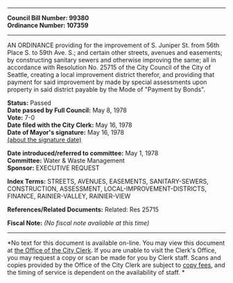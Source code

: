 * * * * *  
  
**Council Bill Number: [](#h0)[](#h2)99380**   
**Ordinance Number: 107359**  
  
* * * * *  
  
AN ORDINANCE providing for the improvement of S. Juniper St. from 56th Place S. to 59th Ave. S.; and certain other streets, avenues and easements; by constructing sanitary sewers and otherwise improving the same; all in accordance with Resolution No. 25715 of the City Council of the City of Seattle, creating a local improvement district therefor, and providing that payment for said improvement by made by special assessments upon property in said district payable by the Mode of "Payment by Bonds".  
  
**Status:** Passed   
**Date passed by Full Council:** May 8, 1978   
**Vote:** 7-0   
**Date filed with the City Clerk:** May 16, 1978   
**Date of Mayor's signature:** May 16, 1978   
[(about the signature date)](/~public/approvaldate.htm)   
  
  
**Date introduced/referred to committee:** May 1, 1978   
**Committee:** Water & Waste Management   
**Sponsor:** EXECUTIVE REQUEST   
  
**Index Terms:** STREETS, AVENUES, EASEMENTS, SANITARY-SEWERS, CONSTRUCTION, ASSESSMENT, LOCAL-IMPROVEMENT-DISTRICTS, FINANCE, RAINIER-VALLEY, RAINIER-VIEW  
  
**References/Related Documents:** Related: Res 25715  
  
**Fiscal Note:** *(No fiscal note available at this time)*  
  
* * * * *  
  
*No text for this document is available on-line. You may view this document at [the Office of the City Clerk](http://www.seattle.gov/leg/clerk/contactUs.htm). If you are unable to visit the Clerk's Office, you may request a copy or scan be made for you by Clerk staff. Scans and copies provided by the Office of the City Clerk are subject to [copy fees](http://clerk.seattle.gov/~public/clerkfees.htm), and the timing of service is dependent on the availability of staff. *  
  
  
